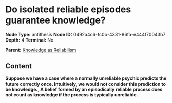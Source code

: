 # Do isolated reliable episodes guarantee knowledge?

**Node Type:** antithesis
**Node ID:** 0492a4c6-fc0b-4331-86fa-e444f70043b7
**Depth:** 4
**Terminal:** No

**Parent:** [Knowledge as Reliabilism](knowledge-as-reliabilism-synthesis-e43dfc1f-e9e5-4ef5-90d3-e8588e1acc09.md)

## Content

**Suppose we have a case where a normally unreliable psychic predicts the future correctly once. Intuitively, we would not consider this prediction to be knowledge.**, **A belief formed by an episodically reliable process does not count as knowledge if the process is typically unreliable.**
